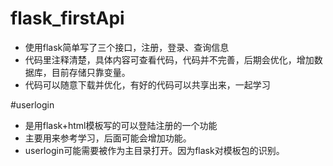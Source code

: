 # flask_firstApi
* 使用flask简单写了三个接口，注册，登录、查询信息
* 代码里注释清楚，具体内容可查看代码，代码并不完善，后期会优化，增加数据库，目前存储只靠变量。
* 代码可以随意下载并优化，有好的代码可以共享出来，一起学习

#userlogin
* 是用flask+html模板写的可以登陆注册的一个功能
* 主要用来参考学习，后面可能会增加功能。
* userlogin可能需要被作为主目录打开。因为flask对模板包的识别。